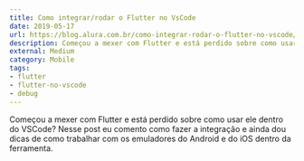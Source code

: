 ```yaml
---
title: Como integrar/rodar o Flutter no VsCode
date: 2019-05-17
url: https://blog.alura.com.br/como-integrar-rodar-o-flutter-no-vscode/
description: Começou a mexer com Flutter e está perdido sobre como usar ele dentro do VSCode? Nesse post eu comento como fazer a integração e ainda dou dicas de como trabalhar com os emuladores do Android e do iOS dentro da ferramenta.
external: Medium
category: Mobile
tags:
- flutter
- flutter-no-vscode
- debug
---
```


Começou a mexer com Flutter e está perdido sobre como usar ele dentro do VSCode? Nesse post eu comento como fazer a integração e ainda dou dicas de como trabalhar com os emuladores do Android e do iOS dentro da ferramenta.

